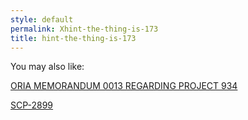 ```yaml
---
style: default
permalink: Xhint-the-thing-is-173
title: hint-the-thing-is-173
---
```

You may also like:

[ORIA MEMORANDUM 0013 REGARDING PROJECT 934](http://scp-wiki.net/oria-memorandum-0013-regarding-project-934)

[SCP-2899](http://scp-wiki.net/scp-2899)
